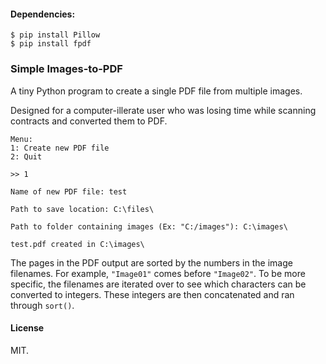 #### Dependencies:
```
$ pip install Pillow
$ pip install fpdf
```

### Simple Images-to-PDF

A tiny Python program to create a single PDF file from multiple images.

Designed for a computer-illerate user who was losing time while scanning contracts and converted them to PDF.

```
Menu:
1: Create new PDF file
2: Quit

>> 1

Name of new PDF file: test

Path to save location: C:\files\

Path to folder containing images (Ex: "C:/images"): C:\images\

test.pdf created in C:\images\
```

The pages in the PDF output are sorted by the numbers in the image filenames. For example, `"Image01"` comes before `"Image02"`. To be more specific, the filenames are iterated over to see which characters can be converted to integers. These integers are then concatenated and ran through `sort()`.

#### License

MIT.
